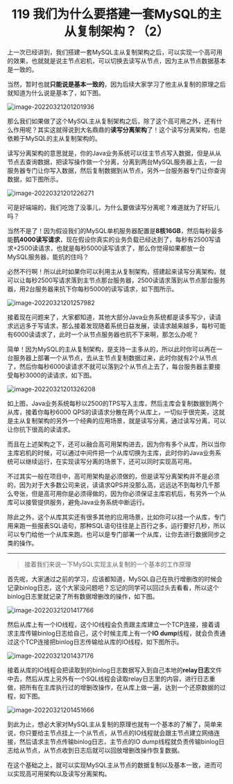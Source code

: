 <h1 align="center">119 我们为什么要搭建一套MySQL的主从复制架构？（2）</h1>



上一次已经讲到，我们搭建一套MySQL主从复制架构之后，可以实现一个高可用的效果，也就就是说主节点宕机，可以切换去读写从节点，因为主从节点数据基本是一致的。

当然，暂时也就**只能说是基本一致的**，因为后续大家学习了他主从复制的原理之后就知道为什么说是基本了，如下图。

![image-20220321201201936](https://studyimages.oss-cn-beijing.aliyuncs.com/img/mysql/109-132/image-20220321201201936.png)

那么我们如果做了这个MySQL主从复制架构之后，除了这个高可用之外，还有什么作用呢？其实这就得说到大名鼎鼎的**读写分离架构**了！这个读写分离架构，也是依赖于MySQL的主从复制架构的。

读写分离架构的意思就是，你的Java业务系统可以往主节点写入数据，但是从从节点去查询数据，把读写操作做一个分离，分离到两台MySQL服务器上去，一台服务器专门让你写入数据，然后复制数据到从节点，另外一台服务器专门让你查询数据，如下图所示。

![image-20220321201226271](https://studyimages.oss-cn-beijing.aliyuncs.com/img/mysql/109-132/image-20220321201226271.png)

可是好端端的，我们吃饱了没事儿，为什么要做读写分离呢？难道就为了好玩儿吗？

当然不是了！因为假设我们的MySQL单机服务器配置是**8核16GB**，然后每秒最多能**抗4000读写请求**，现在假设你真实的业务负载已经达到了，每秒有2500写请求+2500读请求，也就是每秒5000读写请求了，那么你觉得如果都放一台MySQL服务器，能抗的住吗？

必然不行啊！所以此时如果你可以利用主从复制架构，搭建起来读写分离架构，就可以让每秒2500写请求落到主节点那台服务器，2500读请求落到从节点那台服务器，用2台服务器来抗下你每秒5000的读写请求，如下图所示。     

![image-20220321201257982](https://studyimages.oss-cn-beijing.aliyuncs.com/img/mysql/109-132/image-20220321201257982.png)

接着现在问题来了，大家都知道，其他大部分Java业务系统都是读多写少，读请求远远多于写请求，那么接着发现随着系统日益发展，读请求越来越多，每秒可能有6000读请求了，此时一个从节点服务器也抗不下来啊，那怎么办呢？

简单！因为MySQL的主从复制架构，是支持一主多从的，所以此时你可以再在一台服务器上部署一个从节点，去从主节点复制数据过来，此时你就有2个从节点了，然后你每秒6000读请求不就可以落到2个从节点上去了，每台服务器主要接受每秒3000的读请求，如下图。

![image-20220321201326208](https://studyimages.oss-cn-beijing.aliyuncs.com/img/mysql/109-132/image-20220321201326208.png)

如上图，Java业务系统每秒以2500的TPS写入主库，然后主库会复制数据到两个从库，接着你每秒6000 QPS的读请求分散在两个从库上，一切似乎很完美，这就是主从复制架构的另外一个经典的应用场景，就是读写分离，通过读写分离，可以让你抗下很高的读请求。

而且在上述架构之下，还可以融合高可用架构进去，因为你有多个从库，所以当你主库宕机的时候，可以通过中间件把一个从库切换为主库，此时你的Java业务系统可以继续运行，在实现读写分离的场景下，还可以同时实现高可用。

不过其实一般在项目中，高可用架构是必须做的，但是读写分离架构并不是必须的，因为对于大多数公司来说，读请求QPS并没那么高，远远达不到每秒几千那么夸张，但是高可用你是必须得做的，因为你必须保证主库宕机后，有另外一个从库可以接管提供服务，避免Java业务系统中断运行。

除此之外，这个从库其实还有很多其他的应用场景，比如你可以挂一个从库，专门用来跑一些报表SQL语句，那种SQL语句往往是上百行之多，运行要好几秒，所以可以专门给他一个从库来跑。也可以是专门部署一个从库，让你去进行数据同步之类的操作。

---

> 接着我们来说一下MySQL实现主从复制的一个基本的工作原理

首先呢，大家通过之前的学习，应该都知道，MySQL自己在执行增删改的时候会记录binlog日志，这个大家没问题吧？忘记的同学可以回过头去看看，所以这个binlog日志里就记录了所有数据增删改的操作，如下图。

![image-20220321201417766](https://studyimages.oss-cn-beijing.aliyuncs.com/img/mysql/109-132/image-20220321201417766.png)

然后从库上有一个IO线程，这个IO线程会负责跟主库建立一个TCP连接，接着请求主库传输binlog日志给自己，这个时候主库上有一个**IO dump**线程，就会负责通过这个TCP连接把binlog日志传输给从库的IO线程，如下图所示。

![image-20220321201437176](https://studyimages.oss-cn-beijing.aliyuncs.com/img/mysql/109-132/image-20220321201437176.png)

接着从库的IO线程会把读取到的binlog日志数据写入到自己本地的**relay日志**文件中去，然后从库上另外有一个SQL线程会读取relay日志里的内容，进行日志重做，把所有在主库执行过的增删改操作，在从库上做一遍，达到一个还原数据的过程，如下图。

![image-20220321201451666](https://studyimages.oss-cn-beijing.aliyuncs.com/img/mysql/109-132/image-20220321201451666.png)

到此为止，想必大家对MySQL主从复制的原理也就有一个基本的了解了，简单来说，你只要给主节点挂上一个从节点，从节点的IO线程就会跟主节点建立网络连接，然后请求主节点传输binlog日志，主节点的IO dump线程就负责传输binlog日志给从节点，从节点收到日志后就可以回放增删改操作恢复数据。

在这个基础之上，就可以实现MySQL主从节点的数据复制以及基本一致，进而可以实现高可用架构以及读写分离架构。
